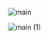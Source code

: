 ![main](https://github.com/asper111c22ug111csc152/asper111c22ug111csc152/assets/145107775/70492539-fa91-4e46-96c8-47df9204e2bb)

 
 
![main (1)](https://github.com/asper111c22ug111csc152/asper111c22ug111csc152/assets/145107775/f875c335-903d-4206-bbe7-02f46e411949)


